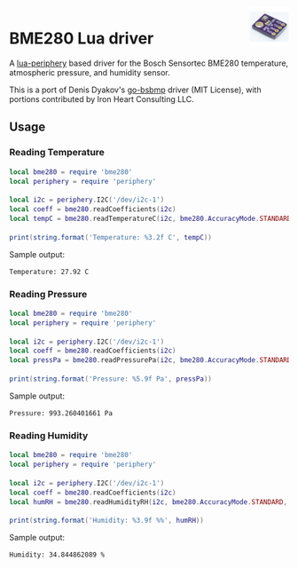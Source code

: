 <img align="right" src="bme280.png" width="70">

# BME280 Lua driver

A [lua-periphery](https://github.com/vsergeev/lua-periphery) based driver for the Bosch Sensortec BME280 temperature, atmospheric pressure, and humidity sensor.

This is a port of Denis Dyakov's [go-bsbmp](https://github.com/d2r2/go-bsbmp) driver (MIT License), with portions contributed by Iron Heart Consulting LLC.

## Usage

### Reading Temperature

```lua
local bme280 = require 'bme280'
local periphery = require 'periphery'

local i2c = periphery.I2C('/dev/i2c-1')
local coeff = bme280.readCoefficients(i2c)
local tempC = bme280.readTemperatureC(i2c, bme280.AccuracyMode.STANDARD, coeff)

print(string.format('Temperature: %3.2f C', tempC))
```

Sample output:

```
Temperature: 27.92 C
```

### Reading Pressure

```lua
local bme280 = require 'bme280'
local periphery = require 'periphery'

local i2c = periphery.I2C('/dev/i2c-1')
local coeff = bme280.readCoefficients(i2c)
local pressPa = bme280.readPressurePa(i2c, bme280.AccuracyMode.STANDARD, coeff)

print(string.format('Pressure: %5.9f Pa', pressPa))
```

Sample output:

```
Pressure: 993.260401661 Pa
```

### Reading Humidity

```lua
local bme280 = require 'bme280'
local periphery = require 'periphery'

local i2c = periphery.I2C('/dev/i2c-1')
local coeff = bme280.readCoefficients(i2c)
local humRH = bme280.readHumidityRH(i2c, bme280.AccuracyMode.STANDARD, coeff)

print(string.format('Humidity: %3.9f %%', humRH))
```

Sample output:

```
Humidity: 34.844862089 %
```
